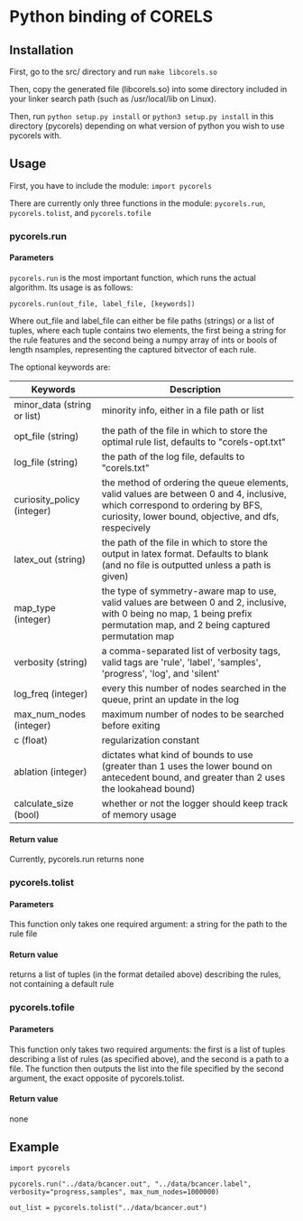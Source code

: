 # Python binding of CORELS

## Installation

First, go to the src/ directory and run `make libcorels.so`

Then, copy the generated file (libcorels.so) into some directory included in
your linker search path (such as /usr/local/lib on Linux).

Then, run `python setup.py install` or `python3 setup.py install` in this directory
(pycorels) depending on what version of python you wish to use pycorels with.

## Usage

First, you have to include the module:
`import pycorels`

There are currently only three functions in the module: `pycorels.run`, `pycorels.tolist`, and `pycorels.tofile`

### pycorels.run

#### Parameters

`pycorels.run` is the most important function, which runs the actual algorithm. Its usage is as follows:

`pycorels.run(out_file, label_file, [keywords])`

Where out_file and label_file can either be file paths (strings) or a list
of tuples, where each tuple contains two elements, the first being a string
for the rule features and the second being a numpy array of ints or bools
of length nsamples, representing the captured bitvector of each rule.

The optional keywords are:

| Keywords                          | Description 
| ---                               | ---
| minor_data (string or list)       | minority info, either in a file path or list
| opt_file (string)                 | the path of the file in which to store the optimal rule list, defaults to "corels-opt.txt"
| log_file (string)                 | the path of the log file, defaults to "corels.txt"
| curiosity_policy (integer)        | the method of ordering the queue elements, valid values are between 0 and 4, inclusive, which correspond to ordering by BFS, curiosity, lower bound, objective, and dfs, respecively
| latex_out (string)                | the path of the file in which to store the output in latex format. Defaults to blank (and no file is outputted unless a path is given)
| map_type (integer)                | the type of symmetry-aware map to use, valid values are between 0 and 2, inclusive, with 0 being no map, 1 being prefix permutation map, and 2 being captured permutation map
| verbosity (string)                | a comma-separated list of verbosity tags, valid tags are 'rule', 'label', 'samples', 'progress', 'log', and 'silent'
| log_freq (integer)                |  every this number of nodes searched in the queue, print an update in the log
| max_num_nodes (integer)           | maximum number of nodes to be searched before exiting
| c (float)                         | regularization constant
| ablation (integer)                | dictates what kind of bounds to use (greater than 1 uses the lower bound on antecedent bound, and greater than 2 uses the lookahead bound)
| calculate_size (bool)             | whether or not the logger should keep track of memory usage

#### Return value

Currently, pycorels.run returns none


### pycorels.tolist

#### Parameters

This function only takes one required argument: a string for the path to
the rule file

#### Return value

returns a list of tuples (in the format detailed above) describing the rules, not containing a default rule

### pycorels.tofile

#### Parameters

This function only takes two required arguments: the first is a list of tuples describing a list of rules (as specified above), and the second is a path to a file. The function then outputs the list into the file specified by the second argument, the exact opposite of pycorels.tolist.

#### Return value

none


## Example

~~~~
import pycorels

pycorels.run("../data/bcancer.out", "../data/bcancer.label", verbosity="progress,samples", max_num_nodes=1000000)

out_list = pycorels.tolist("../data/bcancer.out")
~~~~
